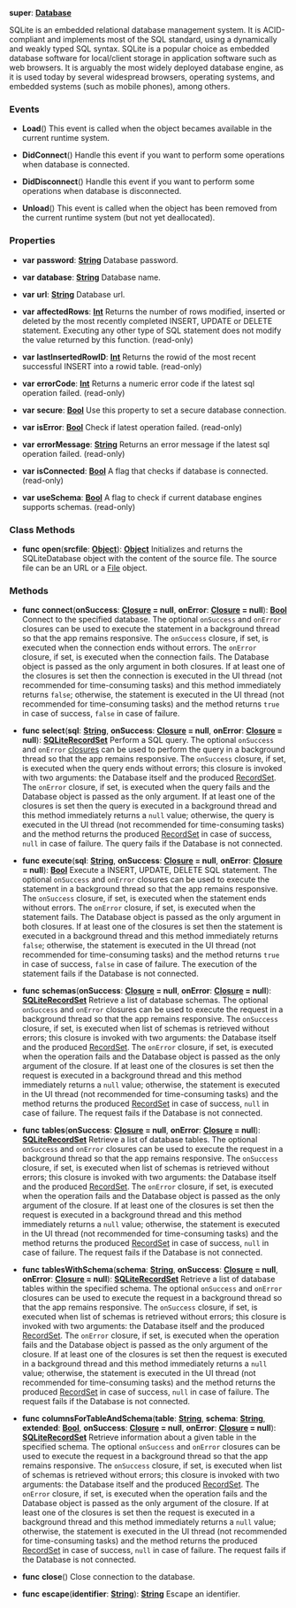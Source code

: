 **super**: **[Database](Database.md)**

SQLite is an embedded relational database management system. It is ACID-compliant and implements most of the SQL standard, using a dynamically and weakly typed SQL syntax. SQLite is a popular choice as embedded database software for local/client storage in application software such as web browsers. It is arguably the most widely deployed database engine, as it is used today by several widespread browsers, operating systems, and embedded systems (such as mobile phones), among others.

### Events

* **Load**()
This event is called when the object becames available in the current runtime system.

* **DidConnect**()
Handle this event if you want to perform some operations when database is connected.

* **DidDisconnect**()
Handle this event if you want to perform some operations when database is disconnected.

* **Unload**()
This event is called when the object has been removed from the current runtime system (but not yet deallocated).



### Properties

* **var** **password**: **[String](../gravity/types.md)**
Database password.

* **var** **database**: **[String](../gravity/types.md)**
Database name.

* **var** **url**: **[String](../gravity/types.md)**
Database url.

* **var** **affectedRows**: **[Int](../gravity/types.md)**
Returns the number of rows modified, inserted or deleted by the most recently completed INSERT, UPDATE or DELETE statement. Executing any other type of SQL statement does not modify the value returned by this function. \(read-only\)

* **var** **lastInsertedRowID**: **[Int](../gravity/types.md)**
Returns the rowid of the most recent successful INSERT into a rowid table. \(read-only\)

* **var** **errorCode**: **[Int](../gravity/types.md)**
Returns a numeric error code if the latest sql operation failed. \(read-only\)

* **var** **secure**: **[Bool](../gravity/types.md)**
Use this property to set a secure database connection.

* **var** **isError**: **[Bool](../gravity/types.md)**
Check if latest operation failed. \(read-only\)

* **var** **errorMessage**: **[String](../gravity/types.md)**
Returns an error message if the latest sql operation failed. \(read-only\)

* **var** **isConnected**: **[Bool](../gravity/types.md)**
A flag that checks if database is connected. \(read-only\)

* **var** **useSchema**: **[Bool](../gravity/types.md)**
A flag to check if current database engines supports schemas. \(read-only\)



### Class Methods

* **func** **open**(**srcfile**: **[Object](../gravity/types.md)**): <strong>[Object](../gravity/types.md)</strong> 
Initializes and returns the SQLiteDatabase object with the content of the source file. The source file can be an URL or a <a href="File.html">File</a> object.



### Methods

* **func** **connect**(**onSuccess**: **[Closure](../gravity/closure.md) = null**, **onError**: **[Closure](../gravity/closure.md) = null**): <strong>[Bool](../gravity/types.md)</strong> 
Connect to the specified database. The optional <code>onSuccess</code> and <code>onError</code> closures can be used to execute the statement in a background thread so that the app remains responsive. The <code>onSuccess</code> closure, if set, is executed when the connection ends without errors. The <code>onError</code> closure, if set, is executed when the connection fails. The Database object is passed as the only argument in both closures. If at least one of the closures is set then the connection is executed in the UI thread (not recommended for time-consuming tasks) and this method immediately returns <code>false</code>; otherwise, the statement is executed in the UI thread (not recommended for time-consuming tasks) and the method returns <code>true</code> in case of success, <code>false</code> in case of failure.

* **func** **select**(**sql**: **[String](../gravity/types.md)**, **onSuccess**: **[Closure](../gravity/closure.md) = null**, **onError**: **[Closure](../gravity/closure.md) = null**): <strong>[SQLiteRecordSet](SQLiteRecordSet.md)</strong> 
Perform a SQL query. The optional <code>onSuccess</code> and <code>onError</code> <a href="../gravity/closure.html">closures</a> can be used to perform the query in a background thread so that the app remains responsive. The <code>onSuccess</code> closure, if set, is executed when the query ends without errors; this closure is invoked with two arguments: the Database itself and the produced <a href="RecordSet.html">RecordSet</a>. The <code>onError</code> closure, if set, is executed when the query fails and the Database object is passed as the only argument. If at least one of the closures is set then the query is executed in a background thread and this method immediately returns a <code>null</code> value; otherwise, the query is executed in the UI thread (not recommended for time-consuming tasks) and the method returns the produced <a href="RecordSet.html">RecordSet</a> in case of success, <code>null</code> in case of failure. The query fails if the Database is not connected.

* **func** **execute**(**sql**: **[String](../gravity/types.md)**, **onSuccess**: **[Closure](../gravity/closure.md) = null**, **onError**: **[Closure](../gravity/closure.md) = null**): <strong>[Bool](../gravity/types.md)</strong> 
Execute a INSERT, UPDATE, DELETE SQL statement. The optional <code>onSuccess</code> and <code>onError</code> closures can be used to execute the statement in a background thread so that the app remains responsive. The <code>onSuccess</code> closure, if set, is executed when the statement ends without errors. The <code>onError</code> closure, if set, is executed when the statement fails. The Database object is passed as the only argument in both closures. If at least one of the closures is set then the statement is executed in a background thread and this method immediately returns <code>false</code>; otherwise, the statement is executed in the UI thread (not recommended for time-consuming tasks) and the method returns <code>true</code> in case of success, <code>false</code> in case of failure. The execution of the statement fails if the Database is not connected.

* **func** **schemas**(**onSuccess**: **[Closure](../gravity/closure.md) = null**, **onError**: **[Closure](../gravity/closure.md) = null**): <strong>[SQLiteRecordSet](SQLiteRecordSet.md)</strong> 
Retrieve a list of database schemas. The optional <code>onSuccess</code> and <code>onError</code> closures can be used to execute the request in a background thread so that the app remains responsive. The <code>onSuccess</code> closure, if set, is executed when list of schemas is retrieved without errors; this closure is invoked with two arguments: the Database itself and the produced <a href="RecordSet.html">RecordSet</a>. The <code>onError</code> closure, if set, is executed when the operation fails and the Database object is passed as the only argument of the closure. If at least one of the closures is set then the request is executed in a background thread and this method immediately returns a <code>null</code> value; otherwise, the statement is executed in the UI thread (not recommended for time-consuming tasks) and the method returns the produced <a href="RecordSet.html">RecordSet</a> in case of success, <code>null</code> in case of failure. The request fails if the Database is not connected.

* **func** **tables**(**onSuccess**: **[Closure](../gravity/closure.md) = null**, **onError**: **[Closure](../gravity/closure.md) = null**): <strong>[SQLiteRecordSet](SQLiteRecordSet.md)</strong> 
Retrieve a list of database tables. The optional <code>onSuccess</code> and <code>onError</code> closures can be used to execute the request in a background thread so that the app remains responsive. The <code>onSuccess</code> closure, if set, is executed when list of schemas is retrieved without errors; this closure is invoked with two arguments: the Database itself and the produced <a href="RecordSet.html">RecordSet</a>. The <code>onError</code> closure, if set, is executed when the operation fails and the Database object is passed as the only argument of the closure. If at least one of the closures is set then the request is executed in a background thread and this method immediately returns a <code>null</code> value; otherwise, the statement is executed in the UI thread (not recommended for time-consuming tasks) and the method returns the produced <a href="RecordSet.html">RecordSet</a> in case of success, <code>null</code> in case of failure. The request fails if the Database is not connected.

* **func** **tablesWithSchema**(**schema**: **[String](../gravity/types.md)**, **onSuccess**: **[Closure](../gravity/closure.md) = null**, **onError**: **[Closure](../gravity/closure.md) = null**): <strong>[SQLiteRecordSet](SQLiteRecordSet.md)</strong> 
Retrieve a list of database tables within the specified schema. The optional <code>onSuccess</code> and <code>onError</code> closures can be used to execute the request in a background thread so that the app remains responsive. The <code>onSuccess</code> closure, if set, is executed when list of schemas is retrieved without errors; this closure is invoked with two arguments: the Database itself and the produced <a href="RecordSet.html">RecordSet</a>. The <code>onError</code> closure, if set, is executed when the operation fails and the Database object is passed as the only argument of the closure. If at least one of the closures is set then the request is executed in a background thread and this method immediately returns a <code>null</code> value; otherwise, the statement is executed in the UI thread (not recommended for time-consuming tasks) and the method returns the produced <a href="RecordSet.html">RecordSet</a> in case of success, <code>null</code> in case of failure. The request fails if the Database is not connected.

* **func** **columnsForTableAndSchema**(**table**: **[String](../gravity/types.md)**, **schema**: **[String](../gravity/types.md)**, **extended**: **[Bool](../gravity/types.md)**, **onSuccess**: **[Closure](../gravity/closure.md) = null**, **onError**: **[Closure](../gravity/closure.md) = null**): <strong>[SQLiteRecordSet](SQLiteRecordSet.md)</strong> 
Retrieve information about a given table in the specified schema. The optional <code>onSuccess</code> and <code>onError</code> closures can be used to execute the request in a background thread so that the app remains responsive. The <code>onSuccess</code> closure, if set, is executed when list of schemas is retrieved without errors; this closure is invoked with two arguments: the Database itself and the produced <a href="RecordSet.html">RecordSet</a>. The <code>onError</code> closure, if set, is executed when the operation fails and the Database object is passed as the only argument of the closure. If at least one of the closures is set then the request is executed in a background thread and this method immediately returns a <code>null</code> value; otherwise, the statement is executed in the UI thread (not recommended for time-consuming tasks) and the method returns the produced <a href="RecordSet.html">RecordSet</a> in case of success, <code>null</code> in case of failure. The request fails if the Database is not connected.

* **func** **close**()
Close connection to the database.

* **func** **escape**(**identifier**: **[String](../gravity/types.md)**): <strong>[String](../gravity/types.md)</strong> 
Escape an identifier.






